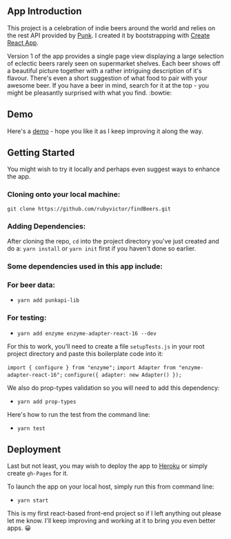 ## App Introduction

This project is a celebration of indie beers around the world and relies on the rest API provided by [Punk](https://punkapi.com/documentation/v2). I created it by bootstrapping with [Create React App](https://github.com/facebookincubator/create-react-app).

Version 1 of the app provides a single page view displaying a large selection of eclectic beers rarely seen on supermarket shelves. Each beer shows off a beautiful picture together with a rather intriguing description of it's flavour. There's even a short suggestion of what food to pair with your awesome beer. If you have a beer in mind, search for it at the top - you might be pleasantly surprised with what you find. :bowtie:

## Demo

Here's a [demo](http://find-beers.herokuapp.com/) - hope you like it as I keep improving it along the way.

## Getting Started

You might wish to try it locally and perhaps even suggest ways to enhance the app.

### Cloning onto your local machine:

`git clone https://github.com/rubyvictor/findBeers.git`

### Adding Dependencies:

After cloning the repo, `cd` into the project directory you've just created and do a:
`yarn install` or `yarn init` first if you haven't done so earlier.

### Some dependencies used in this app include:

### For beer data:

* `yarn add punkapi-lib`

### For testing:

* `yarn add enzyme enzyme-adapter-react-16 --dev`

For this to work, you'll need to create a file `setupTests.js` in your root project directory and paste this boilerplate code into it:

```import { configure } from "enzyme";```
```import Adapter from "enzyme-adapter-react-16";```
```configure({ adapter: new Adapter() });```

We also do prop-types validation so you will need to add this dependency:
* `yarn add prop-types`

Here's how to run the test from the command line:
* `yarn test`

## Deployment

Last but not least, you may wish to deploy the app to [Heroku](https://www.heroku.com) or simply create `gh-Pages` for it.

To launch the app on your local host, simply run this from command line:

* `yarn start`

This is my first react-based front-end project so if I left anything out please let me know. I'll keep improving and working at it to bring you even better apps. :grinning: